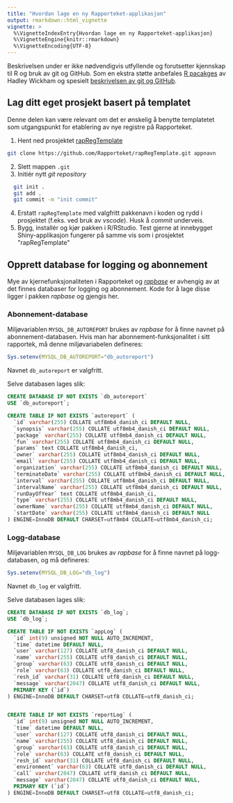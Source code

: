 ```yaml
---
title: "Hvordan lage en ny Rapporteket-applikasjon"
output: rmarkdown::html_vignette
vignette: >
  %\VignetteIndexEntry{Hvordan lage en ny Rapporteket-applikasjon}
  %\VignetteEngine{knitr::rmarkdown}
  %\VignetteEncoding{UTF-8}
---
```



Beskrivelsen under er ikke nødvendigvis utfyllende og forutsetter kjennskap til R og bruk av git og GitHub.
Som en ekstra støtte anbefales [R pacakges](http://r-pkgs.had.co.nz/) av Hadley Wickham og spesielt [beskrivelsen av git og GitHub](http://r-pkgs.had.co.nz/git.html#git-rstudio).

## Lag ditt eget prosjekt basert på templatet

Denne delen kan være relevant om det er ønskelig å benytte templatetet som utgangspunkt for etablering av nye registre på Rapporteket.

1. Hent ned prosjektet [rapRegTemplate](https://github.com/Rapporteket/rapRegTemplate)
```bash
git clone https://github.com/Rapporteket/rapRegTemplate.git appnavn
```
2. Slett mappen `.git`
3. Initiér nytt *git repository*
```bash
  git init .
  git add .
  git commit -m "init commit"
  ```
4. Erstatt `rapRegTemplate` med valgfritt pakkenavn i koden og rydd i prosjektet (f.eks. ved bruk av *vscode*). Husk å *commit* underveis.
5. Bygg, installér og kjør pakken i R/RStudio. Test gjerne at innebygget Shiny-applikasjon fungerer på samme vis som i prosjektet "rapRegTemplate"

## Opprett database for logging og abonnement

Mye av kjernefunksjonaliteten i Rapporteket og [*rapbase*](https://github.com/Rapporteket/rapbase) er avhengig av at det finnes databaser for logging og abonnement. Kode for å lage disse ligger i pakken *rapbase* og gjengis her.

### Abonnement-database

Miljøvariablen `MYSQL_DB_AUTOREPORT` brukes av *rapbase* for å finne navnet på abonnement-databasen. Hvis man har abonnement-funksjonalitet i sitt rapportek, må denne miljøvariabelen defineres:
```r
Sys.setenv(MYSQL_DB_AUTOREPORT="db_autoreport")
```
Navnet `db_autoreport` er valgfritt.

Selve databasen lages slik:

```sql
CREATE DATABASE IF NOT EXISTS `db_autoreport`
USE `db_autoreport`;

CREATE TABLE IF NOT EXISTS `autoreport` (
  `id` varchar(255) COLLATE utf8mb4_danish_ci DEFAULT NULL,
  `synopsis` varchar(255) COLLATE utf8mb4_danish_ci DEFAULT NULL,
  `package` varchar(255) COLLATE utf8mb4_danish_ci DEFAULT NULL,
  `fun` varchar(255) COLLATE utf8mb4_danish_ci DEFAULT NULL,
  `params` text COLLATE utf8mb4_danish_ci,
  `owner` varchar(255) COLLATE utf8mb4_danish_ci DEFAULT NULL,
  `email` varchar(255) COLLATE utf8mb4_danish_ci DEFAULT NULL,
  `organization` varchar(255) COLLATE utf8mb4_danish_ci DEFAULT NULL,
  `terminateDate` varchar(255) COLLATE utf8mb4_danish_ci DEFAULT NULL,
  `interval` varchar(255) COLLATE utf8mb4_danish_ci DEFAULT NULL,
  `intervalName` varchar(255) COLLATE utf8mb4_danish_ci DEFAULT NULL,
  `runDayOfYear` text COLLATE utf8mb4_danish_ci,
  `type` varchar(255) COLLATE utf8mb4_danish_ci DEFAULT NULL,
  `ownerName` varchar(255) COLLATE utf8mb4_danish_ci DEFAULT NULL,
  `startDate` varchar(255) COLLATE utf8mb4_danish_ci DEFAULT NULL
) ENGINE=InnoDB DEFAULT CHARSET=utf8mb4 COLLATE=utf8mb4_danish_ci;
```

### Logg-database

Miljøvariablen `MYSQL_DB_LOG` brukes av *rapbase* for å finne navnet på logg-databasen, og må defineres:
```r
Sys.setenv(MYSQL_DB_LOG="db_log")
```
Navnet `db_log` er valgfritt.

Selve databasen lages slik:
```sql
CREATE DATABASE IF NOT EXISTS `db_log`;
USE `db_log`;

CREATE TABLE IF NOT EXISTS `appLog` (
  `id` int(9) unsigned NOT NULL AUTO_INCREMENT,
  `time` datetime DEFAULT NULL,
  `user` varchar(127) COLLATE utf8_danish_ci DEFAULT NULL,
  `name` varchar(255) COLLATE utf8_danish_ci DEFAULT NULL,
  `group` varchar(63) COLLATE utf8_danish_ci DEFAULT NULL,
  `role` varchar(63) COLLATE utf8_danish_ci DEFAULT NULL,
  `resh_id` varchar(31) COLLATE utf8_danish_ci DEFAULT NULL,
  `message` varchar(2047) COLLATE utf8_danish_ci DEFAULT NULL,
  PRIMARY KEY (`id`)
) ENGINE=InnoDB DEFAULT CHARSET=utf8 COLLATE=utf8_danish_ci;


CREATE TABLE IF NOT EXISTS `reportLog` (
  `id` int(9) unsigned NOT NULL AUTO_INCREMENT,
  `time` datetime DEFAULT NULL,
  `user` varchar(127) COLLATE utf8_danish_ci DEFAULT NULL,
  `name` varchar(255) COLLATE utf8_danish_ci DEFAULT NULL,
  `group` varchar(63) COLLATE utf8_danish_ci DEFAULT NULL,
  `role` varchar(63) COLLATE utf8_danish_ci DEFAULT NULL,
  `resh_id` varchar(31) COLLATE utf8_danish_ci DEFAULT NULL,
  `environment` varchar(63) COLLATE utf8_danish_ci DEFAULT NULL,
  `call` varchar(2047) COLLATE utf8_danish_ci DEFAULT NULL,
  `message` varchar(2047) COLLATE utf8_danish_ci DEFAULT NULL,
  PRIMARY KEY (`id`)
) ENGINE=InnoDB DEFAULT CHARSET=utf8 COLLATE=utf8_danish_ci;
```




